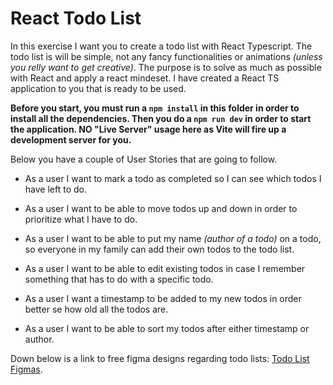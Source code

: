# React Todo List

In this exercise I want you to create a todo list with React Typescript. The todo list is will be simple, not any fancy functionalities or animations _(unless you relly want to get creative)_. The purpose is to solve as much as possible with React and apply a react mindeset. I have created a React TS application to you that is ready to be used.

**Before you start, you must run a `npm install` in this folder in order to install all the dependencies. Then you do a `npm run dev` in order to start the application. NO "Live Server" usage here as Vite will fire up a development server for you.**

Below you have a couple of User Stories that are going to follow.

<!-- - As a user I want to be able to view all my todos in the same place, to get a good overview of what I have to do. -->

<!-- - As user I want to be able to add new todos to my todo list so I can update my todo list when I find something else that I need to do. -->

- As a user I want to mark a todo as completed so I can see which todos I have left to do.

<!-- - As a user I want to remove a todo from the list so I can keep my list as clean and short as possible. -->

- As a user I want to be able to move todos up and down in order to prioritize what I have to do.

<!-- - As a user I want everything on my todo list on the same page because I don't want to navigate between pages and to get a good overview of everything. -->

- As a user I want to be able to put my name _(author of a todo)_ on a todo, so everyone in my family can add their own todos to the todo list.

- As a user I want to be able to edit existing todos in case I remember something that has to do with a specific todo.

- As a user I want a timestamp to be added to my new todos in order better se how old all the todos are.

- As a user I want to be able to sort my todos after either timestamp or author.

Down below is a link to free figma designs regarding todo lists: [Todo List Figmas](https://www.figma.com/community/tag/todo%20list/files).
